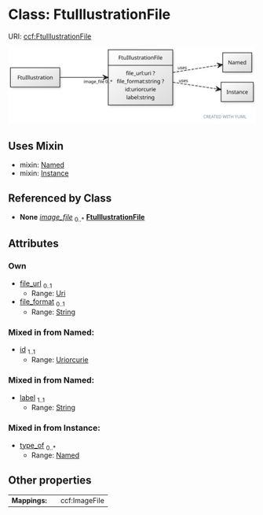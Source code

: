
# Class: FtuIllustrationFile



URI: [ccf:FtuIllustrationFile](http://purl.org/ccf/FtuIllustrationFile)


[![img](images/FtuIllustrationFile.svg)](images/FtuIllustrationFile.svg)

## Uses Mixin

 *  mixin: [Named](Named.md)
 *  mixin: [Instance](Instance.md)

## Referenced by Class

 *  **None** *[image_file](image_file.md)*  <sub>0..\*</sub>  **[FtuIllustrationFile](FtuIllustrationFile.md)**

## Attributes


### Own

 * [file_url](file_url.md)  <sub>0..1</sub>
     * Range: [Uri](types/Uri.md)
 * [file_format](file_format.md)  <sub>0..1</sub>
     * Range: [String](types/String.md)

### Mixed in from Named:

 * [id](id.md)  <sub>1..1</sub>
     * Range: [Uriorcurie](types/Uriorcurie.md)

### Mixed in from Named:

 * [label](label.md)  <sub>1..1</sub>
     * Range: [String](types/String.md)

### Mixed in from Instance:

 * [type_of](type_of.md)  <sub>0..\*</sub>
     * Range: [Named](Named.md)

## Other properties

|  |  |  |
| --- | --- | --- |
| **Mappings:** | | ccf:ImageFile |
